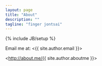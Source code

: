```yaml
---
layout: page
title: "About"
description: ""
tagline: "finger jontsai"
---
```

{% include JB/setup %}

Email me at: <{{ site.author.email }}>

<http://about.me/{{ site.author.aboutme }}>

<!--
{% if site.author.aboutme %}
<iframe id="about_iframe" src="http://about.me/{{ site.author.aboutme }}"></iframe>
{% endif %}
-->

